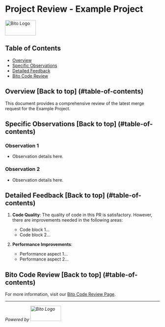 # Project Review - Example Project

<img src="https://bito.ai/wp-content/uploads/2023/10/Logo-Bito-Black-cropped.svg" alt="Bito Logo" width="100" height="50">

## Table of Contents
- [Overview](#overview)
- [Specific Observations](#specific-observations)
- [Detailed Feedback](#detailed-feedback)
- [Bito Code Review](#bito-code-review)

## Overview [Back to top] (#table-of-contents)
This document provides a comprehensive review of the latest merge request for the Example Project.

## Specific Observations [Back to top] (#table-of-contents)
### Observation 1
- Observation details here.

### Observation 2
- Observation details here.

## Detailed Feedback [Back to top] (#table-of-contents)
1. **Code Quality**: The quality of code in this PR is satisfactory. However, there are improvements needed in the following areas:
   - Code block 1...
   - Code block 2...

2. **Performance Improvements**:
   - Performance aspect 1...
   - Performance aspect 2...

## Bito Code Review [Back to top] (#table-of-contents)
For more information, visit our [Bito Code Review Page](https://bito.example.com).

---

*Powered by <img src="https://bito.ai/wp-content/uploads/2023/10/Logo-Bito-Black-cropped.svg" alt="Bito Logo" width="100" height="50">*
